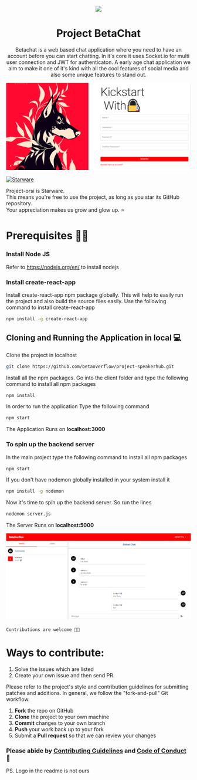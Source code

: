 <p align='center'> <img src='https://www.jing.fm/clipimg/full/70-706780_echo-fox-logo-png-cool-fox-logos.png' width='100'> </p>

<h1 align='center'>Project BetaChat </h1>

<p align='center'>Betachat is a web based chat application where you need to have an account before you can start chatting. In it's core it uses Socket.io for multi user connection and JWT for authenticaton. A early age chat application we aim to make it one of it's kind with all the cool features of social media and also some unique features to stand out.</p>


<img src='https://github.com/betaoverflow/project-betachat/blob/main/betachat-register.png'>


[![Starware](https://img.shields.io/badge/⭐-Starware-f5a91a?labelColor=black)](https://github.com/zepfietje/starware)

Project-orsi is Starware.  
This means you're free to use the project, as long as you star its GitHub repository.  
Your appreciation makes us grow and glow up. ⭐

# Prerequisites 👨‍💻

### Install Node JS
Refer to https://nodejs.org/en/ to install nodejs

### Install create-react-app
Install create-react-app npm package globally. This will help to easily run the project and also build the source files easily. Use the following command to install create-react-app

```bash
npm install -g create-react-app
```

## Cloning and Running the Application in local 💻

Clone the project in localhost
```bash
git clone https://github.com/betaoverflow/project-speakerhub.git
```
Install all the npm packages. Go into the client folder and type the following command to install all npm packages

```bash
npm install
```

In order to run the application Type the following command

```bash
npm start
```

The Application Runs on **localhost:3000**

### To spin up the backend server

In the main project type the following command to install all npm packages
```bash
npm start
```

If you don't have nodemon globally installed in your system install it
```bash
npm install -g nodemon
```

Now it's time to spin up the backend server. So run the lines
```bash
nodemon server.js
```

The Server Runs on **localhost:5000**


<img src='https://github.com/betaoverflow/project-betachat/blob/main/betachat-chatscreen.png'>

`Contributions are welcome 🎉🎉`

# Ways to contribute:
1. Solve the issues which are listed
2. Create your own issue and then send PR.

Please refer to the project's style and contribution guidelines for submitting patches and additions. In general, we follow the "fork-and-pull" Git workflow.

 1. **Fork** the repo on GitHub
 2. **Clone** the project to your own machine
 3. **Commit** changes to your own branch
 4. **Push** your work back up to your fork
 5. Submit a **Pull request** so that we can review your changes

### Please abide by  [Contributing Guidelines](https://github.com/betaoverflow/project-betachat/blob/main/CONTRIBUTING.md) and [Code of Conduct](https://github.com/betaoverflow/project-betachat/blob/main/CODE_OF_CONDUCT.md) 🚀

PS. Logo in the readme is not ours
